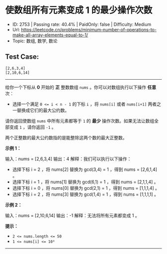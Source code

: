# 使数组所有元素变成 1 的最少操作次数                                            

* ID: 2753    | Passing rate: 40.4% | PaidOnly: false  | Difficulty: Medium 
* Url: https://leetcode.cn/problems/minimum-number-of-operations-to-make-all-array-elements-equal-to-1/ 
* Topic: 数组, 数学, 数论 

## Test Case:

```
[2,6,3,4]
[2,10,6,14]
```

---

给你一个下标从 **0** 开始的 **正** 整数数组 `nums` 。你可以对数组执行以下操作
**任意** 次：

* 选择一个满足 `0 <= i < n - 1` 的下标 `i` ，将 `nums[i]` 或者 `nums[i+1]`
  两者之一替换成它们的最大公约数。

请你返回使数组 `nums` 中所有元素都等于 `1` 的 **最少**
操作次数。如果无法让数组全部变成 `1` ，请你返回 `-1` 。

两个正整数的最大公约数指的是能整除这两个数的最大正整数。


**示例 1：**

输入：nums = [2,6,3,4]
输出：4
解释：我们可以执行以下操作：
- 选择下标 i = 2 ，将 nums[2] 替换为 gcd(3,4) = 1 ，得到 nums = [2,6,1,4] 。
- 选择下标 i = 1 ，将 nums[1] 替换为 gcd(6,1) = 1 ，得到 nums = [2,1,1,4] 。
- 选择下标 i = 0 ，将 nums[0] 替换为 gcd(2,1) = 1 ，得到 nums = [1,1,1,4] 。
- 选择下标 i = 2 ，将 nums[3] 替换为 gcd(1,4) = 1 ，得到 nums = [1,1,1,1] 。

**示例 2：**

输入：nums = [2,10,6,14]
输出：-1
解释：无法将所有元素都变成 1 。


**提示：**

* `2 <= nums.length <= 50`
* `1 <= nums[i] <= 10⁶`

---